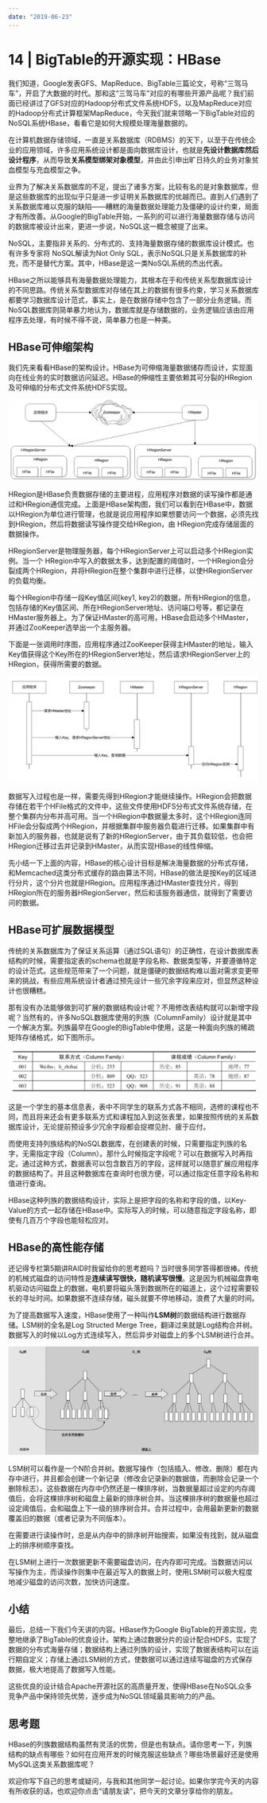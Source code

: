 ```yaml
---
date: "2019-06-23"
---  
```

      
# 14 | BigTable的开源实现：HBase
我们知道，Google发表GFS、MapReduce、BigTable三篇论文，号称“三驾马车”，开启了大数据的时代。那和这“三驾马车”对应的有哪些开源产品呢？我们前面已经讲过了GFS对应的Hadoop分布式文件系统HDFS，以及MapReduce对应的Hadoop分布式计算框架MapReduce，今天我们就来领略一下BigTable对应的NoSQL系统HBase，看看它是如何大规模处理海量数据的。

在计算机数据存储领域，一直是关系数据库（RDBMS）的天下，以至于在传统企业的应用领域，许多应用系统设计都是面向数据库设计，也就是**先设计数据库然后设计程序**，从而导致**关系模型绑架对象模型**，并由此引申出旷日持久的业务对象贫血模型与充血模型之争。

业界为了解决关系数据库的不足，提出了诸多方案，比较有名的是对象数据库，但是这些数据库的出现似乎只是进一步证明关系数据库的优越而已。直到人们遇到了关系数据库难以克服的缺陷——糟糕的海量数据处理能力及僵硬的设计约束，局面才有所改善。从Google的BigTable开始，一系列的可以进行海量数据存储与访问的数据库被设计出来，更进一步说，NoSQL这一概念被提了出来。

<!-- [[[read_end]]] -->

NoSQL，主要指非关系的、分布式的、支持海量数据存储的数据库设计模式。也有许多专家将 NoSQL解读为Not Only SQL，表示NoSQL只是关系数据库的补充，而不是替代方案。其中，HBase是这一类NoSQL系统的杰出代表。

HBase之所以能够具有海量数据处理能力，其根本在于和传统关系型数据库设计的不同思路。传统关系型数据库对存储在其上的数据有很多约束，学习关系数据库都要学习数据库设计范式，事实上，是在数据存储中包含了一部分业务逻辑。而NoSQL数据库则简单暴力地认为，数据库就是存储数据的，业务逻辑应该由应用程序去处理，有时候不得不说，简单暴力也是一种美。

## HBase可伸缩架构

我们先来看看HBase的架构设计。HBase为可伸缩海量数据储存而设计，实现面向在线业务的实时数据访问延迟。HBase的伸缩性主要依赖其可分裂的HRegion及可伸缩的分布式文件系统HDFS实现。

![](./httpsstatic001geekbangorgresourceimage9ff79f4220274ef0a6bcf253e8d012a6d4f7.png)

HRegion是HBase负责数据存储的主要进程，应用程序对数据的读写操作都是通过和HRegion通信完成。上面是HBase架构图，我们可以看到在HBase中，数据以HRegion为单位进行管理，也就是说应用程序如果想要访问一个数据，必须先找到HRegion，然后将数据读写操作提交给HRegion，由 HRegion完成存储层面的数据操作。

HRegionServer是物理服务器，每个HRegionServer上可以启动多个HRegion实例。当一个 HRegion中写入的数据太多，达到配置的阈值时，一个HRegion会分裂成两个HRegion，并将HRegion在整个集群中进行迁移，以使HRegionServer的负载均衡。

每个HRegion中存储一段Key值区间\[key1, key2\)的数据，所有HRegion的信息，包括存储的Key值区间、所在HRegionServer地址、访问端口号等，都记录在HMaster服务器上。为了保证HMaster的高可用，HBase会启动多个HMaster，并通过ZooKeeper选举出一个主服务器。

下面是一张调用时序图，应用程序通过ZooKeeper获得主HMaster的地址，输入Key值获得这个Key所在的HRegionServer地址，然后请求HRegionServer上的HRegion，获得所需要的数据。

![](./httpsstatic001geekbangorgresourceimage9fab9fd982205b06ecd43053202da2ae08ab.png)

数据写入过程也是一样，需要先得到HRegion才能继续操作。HRegion会把数据存储在若干个HFile格式的文件中，这些文件使用HDFS分布式文件系统存储，在整个集群内分布并高可用。当一个HRegion中数据量太多时，这个HRegion连同HFile会分裂成两个HRegion，并根据集群中服务器负载进行迁移。如果集群中有新加入的服务器，也就是说有了新的HRegionServer，由于其负载较低，也会把HRegion迁移过去并记录到HMaster，从而实现HBase的线性伸缩。

先小结一下上面的内容，HBase的核心设计目标是解决海量数据的分布式存储，和Memcached这类分布式缓存的路由算法不同，HBase的做法是按Key的区域进行分片，这个分片也就是HRegion。应用程序通过HMaster查找分片，得到HRegion所在的服务器HRegionServer，然后和该服务器通信，就得到了需要访问的数据。

## HBase可扩展数据模型

传统的关系数据库为了保证关系运算（通过SQL语句）的正确性，在设计数据库表结构的时候，需要指定表的schema也就是字段名称、数据类型等，并要遵循特定的设计范式。这些规范带来了一个问题，就是僵硬的数据结构难以面对需求变更带来的挑战，有些应用系统设计者通过预先设计一些冗余字段来应对，但显然这种设计也很糟糕。

那有没有办法能够做到可扩展的数据结构设计呢？不用修改表结构就可以新增字段呢？当然有的，许多NoSQL数据库使用的列族（ColumnFamily）设计就是其中一个解决方案。列族最早在Google的BigTable中使用，这是一种面向列族的稀疏矩阵存储格式，如下图所示。

![](./httpsstatic001geekbangorgresourceimage746f74b3aac940abae8a571cc94f2226656f.png)

这是一个学生的基本信息表，表中不同学生的联系方式各不相同，选修的课程也不同，而且将来还会有更多联系方式和课程加入到这张表里，如果按照传统的关系数据库设计，无论提前预设多少冗余字段都会捉襟见肘、疲于应付。

而使用支持列族结构的NoSQL数据库，在创建表的时候，只需要指定列族的名字，无需指定字段（Column）。那什么时候指定字段呢？可以在数据写入时再指定。通过这种方式，数据表可以包含数百万的字段，这样就可以随意扩展应用程序的数据结构了。并且这种数据库在查询时也很方便，可以通过指定任意字段名称和值进行查询。

HBase这种列族的数据结构设计，实际上是把字段的名称和字段的值，以Key-Value的方式一起存储在HBase中。实际写入的时候，可以随意指定字段名称，即使有几百万个字段也能轻松应对。

## HBase的高性能存储

还记得专栏第5期讲RAID时我留给你的思考题吗？当时很多同学答得都很棒。传统的机械式磁盘的访问特性是**连续读写很快，随机读写很慢**。这是因为机械磁盘靠电机驱动访问磁盘上的数据，电机要将磁头落到数据所在的磁道上，这个过程需要较长的寻址时间。如果数据不连续存储，磁头就要不停地移动，浪费了大量的时间。

为了提高数据写入速度，HBase使用了一种叫作**LSM树**的数据结构进行数据存储。LSM树的全名是Log Structed Merge Tree，翻译过来就是Log结构合并树。数据写入的时候以Log方式连续写入，然后异步对磁盘上的多个LSM树进行合并。

![](./httpsstatic001geekbangorgresourceimage5f3b5fbd17a9c0b9f1a10347a4473d00ad3b.jpg)

LSM树可以看作是一个N阶合并树。数据写操作（包括插入、修改、删除）都在内存中进行，并且都会创建一个新记录（修改会记录新的数据值，而删除会记录一个删除标志）。这些数据在内存中仍然还是一棵排序树，当数据量超过设定的内存阈值后，会将这棵排序树和磁盘上最新的排序树合并。当这棵排序树的数据量也超过设定阈值后，会和磁盘上下一级的排序树合并。合并过程中，会用最新更新的数据覆盖旧的数据（或者记录为不同版本）。

在需要进行读操作时，总是从内存中的排序树开始搜索，如果没有找到，就从磁盘 上的排序树顺序查找。

在LSM树上进行一次数据更新不需要磁盘访问，在内存即可完成。当数据访问以写操作为主，而读操作则集中在最近写入的数据上时，使用LSM树可以极大程度地减少磁盘的访问次数，加快访问速度。

## 小结

最后，总结一下我们今天讲的内容。HBase作为Google BigTable的开源实现，完整地继承了BigTable的优良设计。架构上通过数据分片的设计配合HDFS，实现了数据的分布式海量存储；数据结构上通过列族的设计，实现了数据表结构可以在运行期自定义；存储上通过LSM树的方式，使数据可以通过连续写磁盘的方式保存数据，极大地提高了数据写入性能。

这些优良的设计结合Apache开源社区的高质量开发，使得HBase在NoSQL众多竞争产品中保持领先优势，逐步成为NoSQL领域最具影响力的产品。

## 思考题

HBase的列族数据结构虽然有灵活的优势，但是也有缺点。请你思考一下，列族结构的缺点有哪些？如何在应用开发的时候克服这些缺点？哪些场景最好还是使用MySQL这类关系数据库呢？

欢迎你写下自己的思考或疑问，与我和其他同学一起讨论。如果你学完今天的内容有所收获的话，也欢迎你点击“请朋友读”，把今天的文章分享给你的朋友。